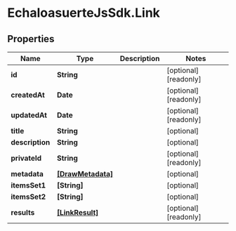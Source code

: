 # EchaloasuerteJsSdk.Link

## Properties

Name | Type | Description | Notes
------------ | ------------- | ------------- | -------------
**id** | **String** |  | [optional] [readonly] 
**createdAt** | **Date** |  | [optional] [readonly] 
**updatedAt** | **Date** |  | [optional] [readonly] 
**title** | **String** |  | [optional] 
**description** | **String** |  | [optional] 
**privateId** | **String** |  | [optional] [readonly] 
**metadata** | [**[DrawMetadata]**](DrawMetadata.md) |  | [optional] 
**itemsSet1** | **[String]** |  | [optional] 
**itemsSet2** | **[String]** |  | [optional] 
**results** | [**[LinkResult]**](LinkResult.md) |  | [optional] [readonly] 


